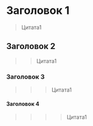 # Заголовок 1
>Цитата1
## Заголовок 2
>>Цитата1
### Заголовок 3
>>>Цитата1
#### Заголовок 4
>>>>Цитата1